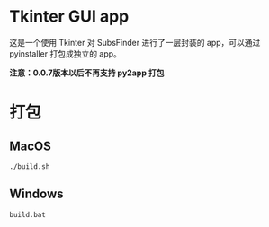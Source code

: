 # Tkinter GUI app

这是一个使用 Tkinter 对 SubsFinder 进行了一层封装的 app，可以通过 pyinstaller 打包成独立的 app。

**注意：0.0.7版本以后不再支持 py2app 打包**


# 打包

## MacOS

`./build.sh`


## Windows

`build.bat`
